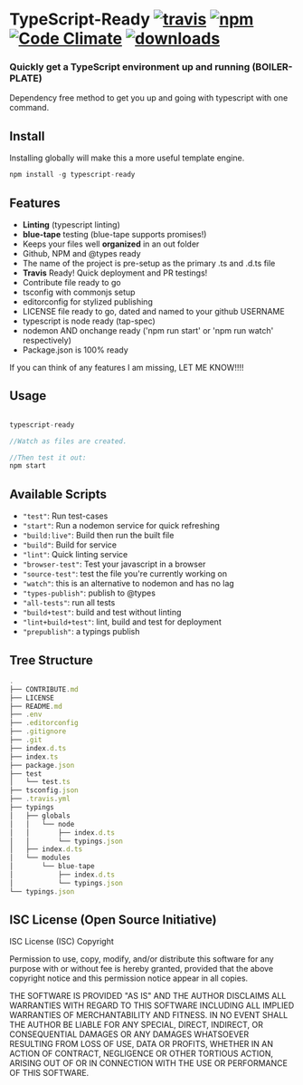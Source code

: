 # TypeScript-Ready [![travis][travis-image]][travis-url] [![npm][npm-image]][npm-url] [![Code Climate](https://codeclimate.com/github/CraigglesO/TypeScript-Ready/badges/gpa.svg)](https://codeclimate.com/github/CraigglesO/TypeScript-Ready) [![downloads][downloads-image]][downloads-url]

  [travis-image]: https://travis-ci.org/CraigglesO/TypeScript-Ready.svg?branch=master
  [travis-url]: https://travis-ci.org/CraigglesO/TypeScript-Ready
  [npm-image]: https://img.shields.io/npm/v/typescript-ready.svg
  [npm-url]: https://npmjs.org/package/typescript-ready
  [downloads-image]: https://img.shields.io/npm/dm/typescript-ready.svg
  [downloads-url]: https://npmjs.org/package/typescript-ready

### Quickly get a TypeScript environment up and running (BOILER-PLATE)

Dependency free method to get you up and going with typescript with one command.

## Install
Installing globally will make this a more useful template engine.

``` typescript
npm install -g typescript-ready
```

## Features
* **Linting** (typescript linting)
* **blue-tape** testing (blue-tape supports promises!)
* Keeps your files well **organized** in an out folder
* Github, NPM and @types ready
* The name of the project is pre-setup as the primary .ts and .d.ts file
* **Travis** Ready! Quick deployment and PR testings!
* Contribute file ready to go
* tsconfig with commonjs setup
* editorconfig for stylized publishing
* LICENSE file ready to go, dated and named to your github USERNAME
* typescript is node ready (tap-spec)
* nodemon AND onchange ready ('npm run start' or 'npm run watch' respectively)
* Package.json is 100% ready



If you can think of any features I am missing, LET ME KNOW!!!!

## Usage
``` typescript

typescript-ready

//Watch as files are created.

//Then test it out:
npm start

```

## Available Scripts

* `"test"`: Run test-cases
* `"start"`: Run a nodemon service for quick refreshing
* `"build:live"`: Build then run the built file
* `"build"`: Build for service
* `"lint"`: Quick linting service
* `"browser-test"`: Test your javascript in a browser
* `"source-test"`: test the file you're currently working on
* `"watch"`: this is an alternative to nodemon and has no lag
* `"types-publish"`: publish to @types
* `"all-tests"`: run all tests
* `"build+test"`: build and test without linting
* `"lint+build+test"`: lint, build and test for deployment
* `"prepublish"`: a typings publish

## Tree Structure

``` typescript
.
├── CONTRIBUTE.md
├── LICENSE
├── README.md
├── .env
├── .editorconfig
├── .gitignore
├── .git
├── index.d.ts
├── index.ts
├── package.json
├── test
│   └── test.ts
├── tsconfig.json
├── .travis.yml
├── typings
│   ├── globals
│   │   └── node
│   │       ├── index.d.ts
│   │       └── typings.json
│   ├── index.d.ts
│   └── modules
│       └── blue-tape
│           ├── index.d.ts
│           └── typings.json
└── typings.json
```

## ISC License (Open Source Initiative)

ISC License (ISC)
Copyright <YEAR> <OWNER>

Permission to use, copy, modify, and/or distribute this software for any purpose with or without fee is hereby granted, provided that the above copyright notice and this permission notice appear in all copies.

THE SOFTWARE IS PROVIDED "AS IS" AND THE AUTHOR DISCLAIMS ALL WARRANTIES WITH REGARD TO THIS SOFTWARE INCLUDING ALL IMPLIED WARRANTIES OF MERCHANTABILITY AND FITNESS. IN NO EVENT SHALL THE AUTHOR BE LIABLE FOR ANY SPECIAL, DIRECT, INDIRECT, OR CONSEQUENTIAL DAMAGES OR ANY DAMAGES WHATSOEVER RESULTING FROM LOSS OF USE, DATA OR PROFITS, WHETHER IN AN ACTION OF CONTRACT, NEGLIGENCE OR OTHER TORTIOUS ACTION, ARISING OUT OF OR IN CONNECTION WITH THE USE OR PERFORMANCE OF THIS SOFTWARE.
